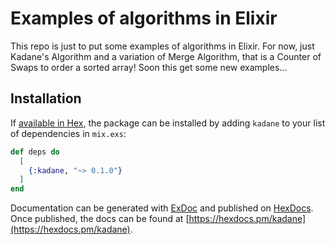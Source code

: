 # Examples of algorithms in Elixir

This repo is just to put some examples of algorithms in Elixir.
For now, just Kadane's Algorithm and a variation of Merge Algorithm, that is a Counter of Swaps to order a sorted array!
Soon this get some new examples...

## Installation

If [available in Hex](https://hex.pm/docs/publish), the package can be installed
by adding `kadane` to your list of dependencies in `mix.exs`:

```elixir
def deps do
  [
    {:kadane, "~> 0.1.0"}
  ]
end
```

Documentation can be generated with [ExDoc](https://github.com/elixir-lang/ex_doc)
and published on [HexDocs](https://hexdocs.pm). Once published, the docs can
be found at [https://hexdocs.pm/kadane](https://hexdocs.pm/kadane).

